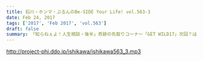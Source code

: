 ```yaml
---
title: 石川・ホンマ・ぶるんのBe-SIDE Your Life! vol.563-3
date: Feb 24, 2017
tags: ['2017', 'Feb 2017', 'vol.563']
draft: false
summary: 「知らねぇよ！人生相談・後半」奇跡の先取りコーナー「GET WILD17」次回？はホンマさんのあぶデカ話にご期待ください。SAITO
---
```


http://project-phi.ddo.jp/ishikawa/ishikawa563_3.mp3
